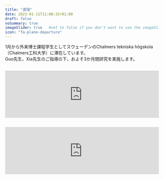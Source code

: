 ```yaml
---
title: "渡瑞"
date: 2023-01-11T11:00:32+01:00
draft: false
noSummary: true
imageSlider: true   #set to false if you don't want to use the imageSlider but a featuredImage
icon: "fa-plane-departure"
---
```

1月から外来博士課程学生としてスウェーデンのChalmers tekniska högskola（Chalmers工科大学）に滞在しています。  
Guo先生，Xia先生のご指導の下，およそ3か月間研究を実施します。

<iframe class="hatenablogcard" style="width:100%;height:155px;margin:15px 0;max-width:680px;" title="Chalmers University of Technology | Chalmers" src="https://hatenablog-parts.com/embed?url=https://www.chalmers.se/en/" frameborder="0" scrolling="no"></iframe>

<iframe class="hatenablogcard" style="width:100%;height:155px;margin:15px 0;max-width:680px;" title="Sheng Guo's Research Group - News" src="https://hatenablog-parts.com/embed?url=https://sites.google.com/view/high-entropy-alloys/news?authuser=0#h.xx1pccqlinq" frameborder="0" scrolling="no"></iframe>